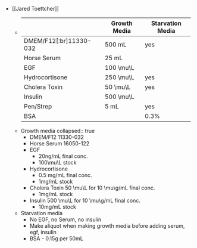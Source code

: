 - [[Jared Toettcher]]
	- ||Growth Media|Starvation Media|
	  |--|--|--|
	  |DMEM/F12[:br]11330-032|500 mL|yes|
	  |Horse Serum|25 mL||
	  |EGF|100 \mu\L||
	  |Hydrocortisone|250 \mu\L|yes|
	  |Cholera Toxin|50 \mu\L|yes|
	  |Insulin|500 \mu\L||
	  |Pen/Strep|5 mL|yes|
	  |BSA||0.3%|
	- Growth media
	  collapsed:: true
		- DMEM/F12 11330-032
		- Horse Serum 16050-122
		- EGF
			- 20ng/mL final conc.
			- 100\mu\L stock
		- Hydrocortisone
			- 0.5 mg/mL final conc.
			- 1mg/mL stock
		- Cholera Toxin 50 \mu\L for 10 \mu\g/mL final conc.
			- 1mg/mL stock
		- Insulin 500 \mu\L for 10 \mu\g/mL final conc.
			- 10mg/mL stock
	- Starvation media
		- No EGF, no Serum, no insulin
		- Make aliquot when making growth media before adding serum, egf, insulin
		- BSA - 0.15g per 50mL